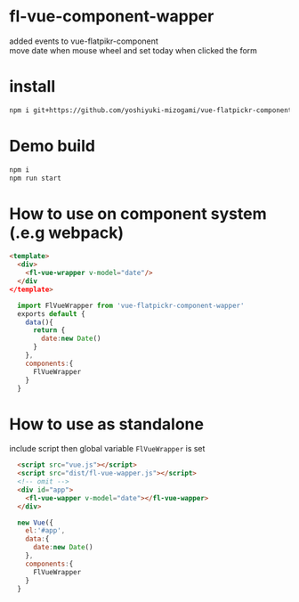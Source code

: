# fl-vue-component-wapper
added events  to vue-flatpikr-component  
move date when mouse wheel  and set today when clicked the form
# install
```sh
npm i git+https://github.com/yoshiyuki-mizogami/vue-flatpickr-component-wapper
```

# Demo build
```sh
npm i
npm run start
```

# How to use on component system (.e.g webpack)
```html
<template>
  <div>
    <fl-vue-wrapper v-model="date"/>
  </div
</template>
```
```js
  import FlVueWrapper from 'vue-flatpickr-component-wapper'
  exports default {
    data(){
      return {
        date:new Date()
      }
    },
    components:{
      FlVueWrapper
    }
  }
```

# How to use as standalone
include script then global variable `FlVueWrapper` is set
```html
  <script src="vue.js"></script>
  <script src="dist/fl-vue-wapper.js"></script>
  <!-- omit -->
  <div id="app">
    <fl-vue-wapper v-model="date"></fl-vue-wapper>
  </div>
```
```js
  new Vue({
    el:'#app',
    data:{
      date:new Date()
    },
    components:{
      FlVueWrapper
    }
  }
```